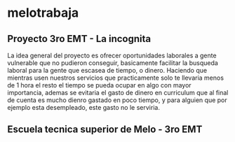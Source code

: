# melotrabaja
## Proyecto 3ro EMT - La incognita

La idea general del proyecto es ofrecer oportunidades laborales a gente vulnerable que no pudieron conseguir, basicamente facilitar la busqueda laboral para la gente 
que escasea de tiempo, o dinero. 
Haciendo que mientras usen nuestros servicios que practicamente solo te llevaria menos de 1 hora el resto el tiempo se pueda ocupar en algo con mayor importancia, 
ademas se evitaria el gasto de dinero en curriculum que al final de cuenta es mucho dienro gastado en poco tiempo, y para alguien que por ejemplo esta desempleado,
este gasto no le serviria.
## Escuela tecnica superior de Melo - 3ro EMT
